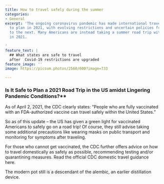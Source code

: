 ```yaml
---
title: How to travel safely during the summer
categories:
- General
excerpt: 'The ongoing coronavirus pandemic has made international travel difficult
  to plan in 2021, with evolving restrictions and uncertain policies from one country
  to the next. Many Americans are instead taking a summer road trip within the US
  in 2021.

'
feature_text: |
  ## What states are safe to travel
  after  Covid-19 restrictions are upgraded
feature_image: ''
image: https://picsum.photos/2560/600?image=733

---
```

### Is It Safe to Plan a 2021 Road Trip in the US amidst Lingering Pandemic Conditions?**

As of April 2, 2021, the CDC clearly states:
“People who are fully vaccinated with an FDA-authorized vaccine can travel safely within the United States.”

So as of this update – the US has given a green light for vaccinated Americans to safely go on a road trip! Of course, they still advise taking some additional precautions like wearing masks on public transport and monitoring for symptoms after traveling.

For those who cannot get vaccinated, the CDC further offers advice on how to travel domestically as safely as possible, recommending testing and/or quarantining measures. Read the official CDC domestic travel guidance here.

The modern pot still is a descendant of the alembic, an earlier distillation device.